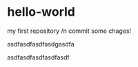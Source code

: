 # hello-world
my first repository /n
commit some chages!


asdfasdfasdfasdgasdfa

asdfasdfasdfasdfasdf
